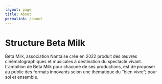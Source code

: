```yaml
---
layout: page
title: About
permalink: /about
---
```


# Structure Beta Milk

Beta Milk, association Nantaise crée en 2022 produit des œuvres cinématographiques et musicales à destination du spectacle vivant.
L’ambition de Beta Milk pour chacune de ses productions, est de proposer au public des formats innovants selon une thématique du “bien vivre”; pour soi et ensemble.
